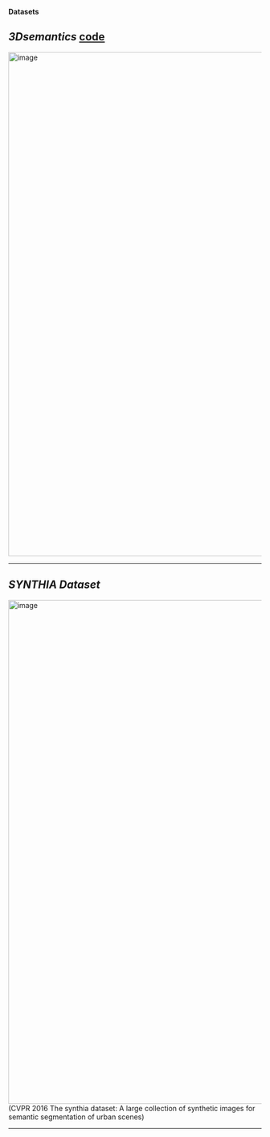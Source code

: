 **Datasets**

*3Dsemantics* [code](http://3dsemantics.stanford.edu/)
----------
<img width="1000" alt="image" src="https://user-images.githubusercontent.com/49426295/174465334-3f4a159d-3deb-4470-aade-d0775e0a4846.png">


----------

*SYNTHIA Dataset*
----------
<img width="1000" alt="image" src="https://user-images.githubusercontent.com/49426295/174464623-0e397c89-64ae-488f-b762-319f59ea98d4.png">
(CVPR 2016 The synthia dataset: A large collection of synthetic images for semantic segmentation of urban scenes)

----------

